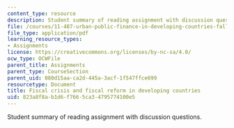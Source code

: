 ```yaml
---
content_type: resource
description: Student summary of reading assignment with discussion questions.
file: /courses/11-487-urban-public-finance-in-developing-countries-fall-2004/823a8f8ab1d6f7665ca34795774100e5_sess22summary.pdf
file_type: application/pdf
learning_resource_types:
- Assignments
license: https://creativecommons.org/licenses/by-nc-sa/4.0/
ocw_type: OCWFile
parent_title: Assignments
parent_type: CourseSection
parent_uid: 080d15aa-ca2d-445a-3acf-1f547ffce699
resourcetype: Document
title: Fiscal crisis and fiscal reform in developing countries
uid: 823a8f8a-b1d6-f766-5ca3-4795774100e5
---
```

Student summary of reading assignment with discussion questions.